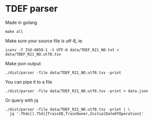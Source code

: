 # TDEF parser

Made in golang

```
make all
```

Make sure your source file is utf-8, ie:
```
iconv -f ISO-8859-1 -t UTF-8 data/TDEF_R21_NO.txt > data/TDEF_R21_NO.utf8.tsv
```

Make json output
```
./dist/parser -file data/TDEF_R21_NO.utf8.tsv -print
```

You can pipe it to a file
```
./dist/parser -file data/TDEF_R21_NO.utf8.tsv -print > data.json
```

Or query with jq
```
./dist/parser -file data/TDEF_R21_NO.utf8.tsv -print | \
  jq '.Thds[].Thd|{TrainID,TrainOwner,InitialDateOfOperation}'
```
